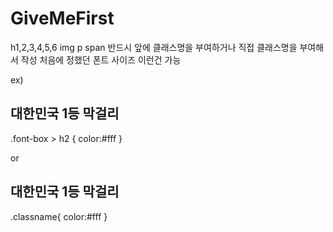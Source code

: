 # GiveMeFirst

h1,2,3,4,5,6 img p span 반드시 앞에 클래스명을 부여하거나 직접 클래스명을 부여해서 작성
처음에 정했던 폰트 사이즈 이런건 가능

ex)

<article class="font-box">
    <h2>대한민국 1등 막걸리</h2>
</article>

.font-box > h2 {
color:#fff
}

or

<article class="font-box">
    <h2 class='classname'>대한민국 1등 막걸리</h2>
</article>

.classname{
color:#fff
}
